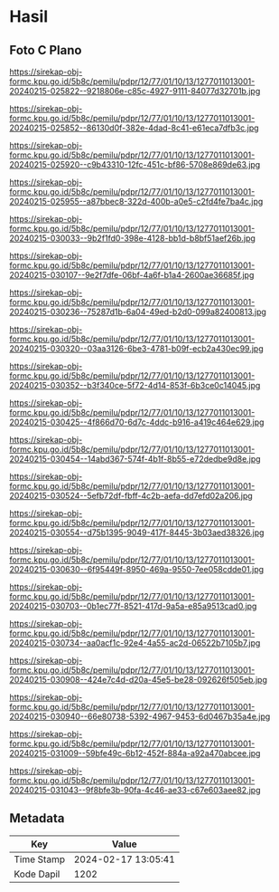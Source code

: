 # Hasil

## Foto C Plano

https://sirekap-obj-formc.kpu.go.id/5b8c/pemilu/pdpr/12/77/01/10/13/1277011013001-20240215-025822--9218806e-c85c-4927-9111-84077d32701b.jpg

https://sirekap-obj-formc.kpu.go.id/5b8c/pemilu/pdpr/12/77/01/10/13/1277011013001-20240215-025852--86130d0f-382e-4dad-8c41-e61eca7dfb3c.jpg

https://sirekap-obj-formc.kpu.go.id/5b8c/pemilu/pdpr/12/77/01/10/13/1277011013001-20240215-025920--c9b43310-12fc-451c-bf86-5708e869de63.jpg

https://sirekap-obj-formc.kpu.go.id/5b8c/pemilu/pdpr/12/77/01/10/13/1277011013001-20240215-025955--a87bbec8-322d-400b-a0e5-c2fd4fe7ba4c.jpg

https://sirekap-obj-formc.kpu.go.id/5b8c/pemilu/pdpr/12/77/01/10/13/1277011013001-20240215-030033--9b2f1fd0-398e-4128-bb1d-b8bf51aef26b.jpg

https://sirekap-obj-formc.kpu.go.id/5b8c/pemilu/pdpr/12/77/01/10/13/1277011013001-20240215-030107--9e2f7dfe-06bf-4a6f-b1a4-2600ae36685f.jpg

https://sirekap-obj-formc.kpu.go.id/5b8c/pemilu/pdpr/12/77/01/10/13/1277011013001-20240215-030236--75287d1b-6a04-49ed-b2d0-099a82400813.jpg

https://sirekap-obj-formc.kpu.go.id/5b8c/pemilu/pdpr/12/77/01/10/13/1277011013001-20240215-030320--03aa3126-6be3-4781-b09f-ecb2a430ec99.jpg

https://sirekap-obj-formc.kpu.go.id/5b8c/pemilu/pdpr/12/77/01/10/13/1277011013001-20240215-030352--b3f340ce-5f72-4d14-853f-6b3ce0c14045.jpg

https://sirekap-obj-formc.kpu.go.id/5b8c/pemilu/pdpr/12/77/01/10/13/1277011013001-20240215-030425--4f866d70-6d7c-4ddc-b916-a419c464e629.jpg

https://sirekap-obj-formc.kpu.go.id/5b8c/pemilu/pdpr/12/77/01/10/13/1277011013001-20240215-030454--14abd367-574f-4b1f-8b55-e72dedbe9d8e.jpg

https://sirekap-obj-formc.kpu.go.id/5b8c/pemilu/pdpr/12/77/01/10/13/1277011013001-20240215-030524--5efb72df-fbff-4c2b-aefa-dd7efd02a206.jpg

https://sirekap-obj-formc.kpu.go.id/5b8c/pemilu/pdpr/12/77/01/10/13/1277011013001-20240215-030554--d75b1395-9049-417f-8445-3b03aed38326.jpg

https://sirekap-obj-formc.kpu.go.id/5b8c/pemilu/pdpr/12/77/01/10/13/1277011013001-20240215-030630--6f95449f-8950-469a-9550-7ee058cdde01.jpg

https://sirekap-obj-formc.kpu.go.id/5b8c/pemilu/pdpr/12/77/01/10/13/1277011013001-20240215-030703--0b1ec77f-8521-417d-9a5a-e85a9513cad0.jpg

https://sirekap-obj-formc.kpu.go.id/5b8c/pemilu/pdpr/12/77/01/10/13/1277011013001-20240215-030734--aa0acf1c-92e4-4a55-ac2d-06522b7105b7.jpg

https://sirekap-obj-formc.kpu.go.id/5b8c/pemilu/pdpr/12/77/01/10/13/1277011013001-20240215-030908--424e7c4d-d20a-45e5-be28-092626f505eb.jpg

https://sirekap-obj-formc.kpu.go.id/5b8c/pemilu/pdpr/12/77/01/10/13/1277011013001-20240215-030940--66e80738-5392-4967-9453-6d0467b35a4e.jpg

https://sirekap-obj-formc.kpu.go.id/5b8c/pemilu/pdpr/12/77/01/10/13/1277011013001-20240215-031009--59bfe49c-6b12-452f-884a-a92a470abcee.jpg

https://sirekap-obj-formc.kpu.go.id/5b8c/pemilu/pdpr/12/77/01/10/13/1277011013001-20240215-031043--9f8bfe3b-90fa-4c46-ae33-c67e603aee82.jpg


## Metadata

| Key        | Value               |
| ---------- | ------------------- |
| Time Stamp | 2024-02-17 13:05:41 |
| Kode Dapil | 1202                |



